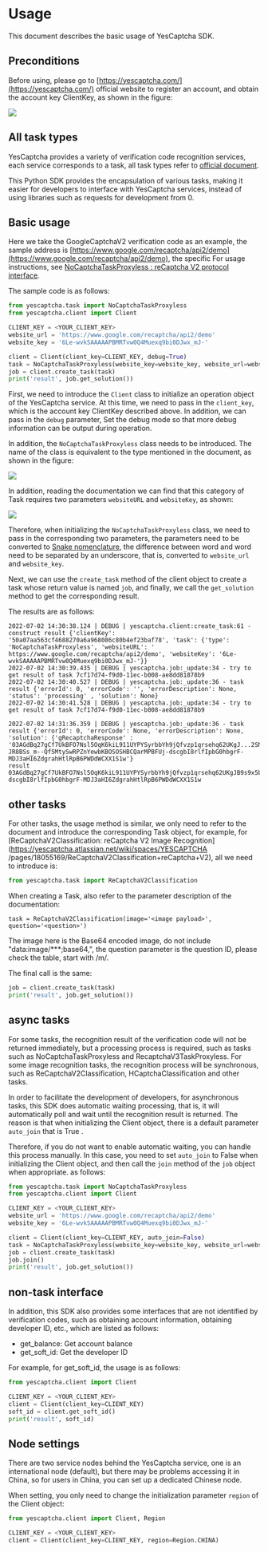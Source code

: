 # Usage

This document describes the basic usage of YesCaptcha SDK.

## Preconditions

Before using, please go to [https://yescaptcha.com/](https://yescaptcha.com/) official website to register an account, and obtain the account key ClientKey, as shown in the figure:

![](https://qiniu.cuiqingcai.com/d2h50.png)

## All task types

YesCaptcha provides a variety of verification code recognition services, each service corresponds to a task, all task types refer to [official document](https://yescaptcha.atlassian.net/wiki/spaces/YESCAPTCHA/pages/164286).

This Python SDK provides the encapsulation of various tasks, making it easier for developers to interface with YesCaptcha services, instead of using libraries such as requests for development from 0.

## Basic usage

Here we take the GoogleCaptchaV2 verification code as an example, the sample address is [https://www.google.com/recaptcha/api2/demo](https://www.google.com/recaptcha/api2/demo), the specific For usage instructions, see [NoCaptchaTaskProxyless : reCaptcha V2 protocol interface](https://yescaptcha.atlassian.net/wiki/spaces/YESCAPTCHA/pages/229796/NoCaptchaTaskProxyless+reCaptcha+V2).

The sample code is as follows:

```python
from yescaptcha.task import NoCaptchaTaskProxyless
from yescaptcha.client import Client

CLIENT_KEY = <YOUR_CLIENT_KEY>
website_url = 'https://www.google.com/recaptcha/api2/demo'
website_key = '6Le-wvkSAAAAAPBMRTvw0Q4Muexq9bi0DJwx_mJ-'

client = Client(client_key=CLIENT_KEY, debug=True)
task = NoCaptchaTaskProxyless(website_key=website_key, website_url=website_url)
job = client.create_task(task)
print('result', job.get_solution())
```

First, we need to introduce the `Client` class to initialize an operation object of the YesCaptcha service. At this time, we need to pass in the `client_key`, which is the account key ClientKey described above. In addition, we can pass in the `debug` parameter, Set the debug mode so that more debug information can be output during operation.

In addition, the `NoCaptchaTaskProxyless` class needs to be introduced. The name of the class is equivalent to the type mentioned in the document, as shown in the figure:

![](https://qiniu.cuiqingcai.com/67cfb.png)

In addition, reading the documentation we can find that this category of Task requires two parameters `websiteURL` and `websiteKey`, as shown:

![](https://qiniu.cuiqingcai.com/ldq5d.png)

Therefore, when initializing the `NoCaptchaTaskProxyless` class, we need to pass in the corresponding two parameters, the parameters need to be converted to [Snake nomenclature](https://en.wikipedia.org/wiki/Snake_case), the difference between word and word need to be separated by an underscore, that is, converted to `website_url` and `website_key`.

Next, we can use the `create_task` method of the client object to create a task whose return value is named `job`, and finally, we call the `get_solution` method to get the corresponding result.

The results are as follows:

```
2022-07-02 14:30:38.124 | DEBUG | yescaptcha.client:create_task:61 - construct result {'clientKey': '50a07aa563cf4688270a6a968086c80b4ef23baf78', 'task': {'type': 'NoCaptchaTaskProxyless', 'websiteURL': ' https://www.google.com/recaptcha/api2/demo', 'websiteKey': '6Le-wvkSAAAAAPBMRTvw0Q4Muexq9bi0DJwx_mJ-'}}
2022-07-02 14:30:39.435 | DEBUG | yescaptcha.job:_update:34 - try to get result of task 7cf17d74-f9d0-11ec-b008-ae8dd81878b9
2022-07-02 14:30:40.527 | DEBUG | yescaptcha.job:_update:36 - task result {'errorId': 0, 'errorCode': '', 'errorDescription': None, 'status': 'processing' , 'solution': None}
2022-07-02 14:30:41.528 | DEBUG | yescaptcha.job:_update:34 - try to get result of task 7cf17d74-f9d0-11ec-b008-ae8dd81878b9

2022-07-02 14:31:36.359 | DEBUG | yescaptcha.job:_update:36 - task result {'errorId': 0, 'errorCode': None, 'errorDescription': None, 'solution': {'gRecaptchaResponse' : '03AGdBq27gCf7UkBFO7Nsl5OqK6kiL911UYPYSyrbbYh9jQfvzp1qrsehq62UKgJ...2SNtTnWFJJ8TkXJs4AHIceSmE-JR8BSs_m--Qf5MtySwRPZnYewbKBOSOSHBCQarMPBFUj-dscgbI8rlfIpbG0hbgrF-MDJ3aHI6ZdgrahHtlRpB6PWDdWCXX1S1w'}
result 03AGdBq27gCf7UkBFO7Nsl5OqK6kiL911UYPYSyrbbYh9jQfvzp1qrsehq62UKgJB9s9x5bKk2pEg392DYy3HVTo1KbdBywk7UQK3RDcM1A4bGPByrCO0xlgMyX4GzDqvx...HBCQarMPBFUj-dscgbI8rlfIpbG0hbgrF-MDJ3aHI6ZdgrahHtlRpB6PWDdWCXX1S1w
```

## other tasks

For other tasks, the usage method is similar, we only need to refer to the document and introduce the corresponding Task object, for example, for [ReCaptchaV2Classification: reCaptcha V2 Image Recognition](https://yescaptcha.atlassian.net/wiki/spaces/YESCAPTCHA /pages/18055169/ReCaptchaV2Classification+reCaptcha+V2), all we need to introduce is:

```python
from yescaptcha.task import ReCaptchaV2Classification
```

When creating a Task, also refer to the parameter description of the documentation:

```
task = ReCaptchaV2Classification(image='<image payload>', question='<question>')
```

The image here is the Base64 encoded image, do not include "data:image/\*\*\*;base64,", the question parameter is the question ID, please check the table, start with /m/.

The final call is the same:

```python
job = client.create_task(task)
print('result', job.get_solution())
```

## async tasks

For some tasks, the recognition result of the verification code will not be returned immediately, but a processing process is required, such as tasks such as NoCaptchaTaskProxyless and RecaptchaV3TaskProxyless. For some image recognition tasks, the recognition process will be synchronous, such as ReCaptchaV2Classification, HCaptchaClassification and other tasks.

In order to facilitate the development of developers, for asynchronous tasks, this SDK does automatic waiting processing, that is, it will automatically poll and wait until the recognition result is returned. The reason is that when initializing the Client object, there is a default parameter `auto_join` that is True .

Therefore, if you do not want to enable automatic waiting, you can handle this process manually. In this case, you need to set `auto_join` to False when initializing the Client object, and then call the `join` method of the `job` object when appropriate. as follows:

```python
from yescaptcha.task import NoCaptchaTaskProxyless
from yescaptcha.client import Client

CLIENT_KEY = <YOUR_CLIENT_KEY>
website_url = 'https://www.google.com/recaptcha/api2/demo'
website_key = '6Le-wvkSAAAAAPBMRTvw0Q4Muexq9bi0DJwx_mJ-'

client = Client(client_key=CLIENT_KEY, auto_join=False)
task = NoCaptchaTaskProxyless(website_key=website_key, website_url=website_url)
job = client.create_task(task)
job.join()
print('result', job.get_solution())
```

## non-task interface

In addition, this SDK also provides some interfaces that are not identified by verification codes, such as obtaining account information, obtaining developer ID, etc., which are listed as follows:

- get_balance: Get account balance
- get_soft_id: Get the developer ID

For example, for get_soft_id, the usage is as follows:

```python
from yescaptcha.client import Client

CLIENT_KEY = <YOUR_CLIENT_KEY>
client = Client(client_key=CLIENT_KEY)
soft_id = client.get_soft_id()
print('result', soft_id)
```

## Node settings

There are two service nodes behind the YesCaptcha service, one is an international node (default), but there may be problems accessing it in China, so for users in China, you can set up a dedicated Chinese node.

When setting, you only need to change the initialization parameter `region` of the Client object:

```python
from yescaptcha.client import Client, Region

CLIENT_KEY = <YOUR_CLIENT_KEY>
client = Client(client_key=CLIENT_KEY, region=Region.CHINA)
```
